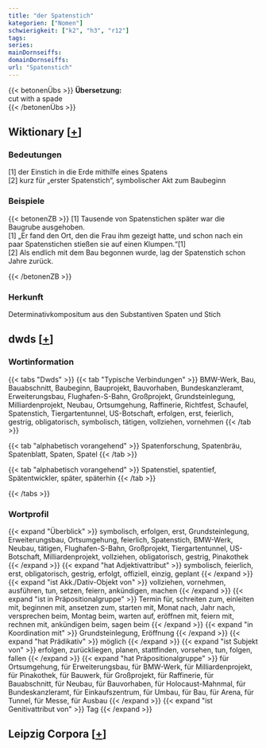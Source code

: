 ```yaml
---
title: "der Spatenstich"
kategorien: ["Nomen"]
schwierigkeit: ["k2", "h3", "r12"]
tags:
series:
mainDornseiffs:
domainDornseiffs:
url: "Spatenstich"
---
```


{{< betonenÜbs >}}
**Übersetzung:**  
cut with a spade  
{{< /betonenÜbs >}}

## Wiktionary [[+](https://de.wiktionary.org/wiki/Spatenstich)]

### Bedeutungen
[1] der Einstich in die Erde mithilfe eines Spatens  
[2] kurz für „erster Spatenstich“, symbolischer Akt zum Baubeginn  

### Beispiele
{{< betonenZB >}}
[1] Tausende von Spatenstichen später war die Baugrube ausgehoben.  
[1] „Er fand den Ort, den die Frau ihm gezeigt hatte, und schon nach ein paar Spatenstichen stießen sie auf einen Klumpen.“[1]  
[2] Als endlich mit dem Bau begonnen wurde, lag der Spatenstich schon Jahre zurück.  

{{< /betonenZB >}}
### Herkunft
Determinativkompositum aus den Substantiven Spaten und Stich  



## dwds [[+](https://www.dwds.de/wb/Spatenstich)]

### Wortinformation
{{< tabs "Dwds" >}}
{{< tab "Typische Verbindungen" >}}
BMW-Werk, Bau, Bauabschnitt, Baubeginn, Bauprojekt, Bauvorhaben, Bundeskanzleramt, Erweiterungsbau, Flughafen-S-Bahn, Großprojekt, Grundsteinlegung, Milliardenprojekt, Neubau, Ortsumgehung, Raffinerie, Richtfest, Schaufel, Spatenstich, Tiergartentunnel, US-Botschaft, erfolgen, erst, feierlich, gestrig, obligatorisch, symbolisch, tätigen, vollziehen, vornehmen
{{< /tab >}}

{{< tab "alphabetisch vorangehend" >}}
Spatenforschung, Spatenbräu, Spatenblatt, Spaten, Spatel
{{< /tab >}}

{{< tab "alphabetisch vorangehend" >}}
Spatenstiel, spatentief, Spätentwickler, später, späterhin
{{< /tab >}}

{{< /tabs >}}

### Wortprofil
{{< expand "Überblick" >}} symbolisch, erfolgen, erst, Grundsteinlegung, Erweiterungsbau, Ortsumgehung, feierlich, Spatenstich, BMW-Werk, Neubau, tätigen, Flughafen-S-Bahn, Großprojekt, Tiergartentunnel, US-Botschaft, Milliardenprojekt, vollziehen, obligatorisch, gestrig, Pinakothek {{< /expand >}}
{{< expand "hat Adjektivattribut" >}} symbolisch, feierlich, erst, obligatorisch, gestrig, erfolgt, offiziell, einzig, geplant {{< /expand >}}
{{< expand "ist Akk./Dativ-Objekt von" >}} vollziehen, vornehmen, ausführen, tun, setzen, feiern, ankündigen, machen {{< /expand >}}
{{< expand "ist in Präpositionalgruppe" >}} Termin für, schreiten zum, einleiten mit, beginnen mit, ansetzen zum, starten mit, Monat nach, Jahr nach, versprechen beim, Montag beim, warten auf, eröffnen mit, feiern mit, rechnen mit, ankündigen beim, sagen beim {{< /expand >}}
{{< expand "in Koordination mit" >}} Grundsteinlegung, Eröffnung {{< /expand >}}
{{< expand "hat Prädikativ" >}} möglich {{< /expand >}}
{{< expand "ist Subjekt von" >}} erfolgen, zurückliegen, planen, stattfinden, vorsehen, tun, folgen, fallen {{< /expand >}}
{{< expand "hat Präpositionalgruppe" >}} für Ortsumgehung, für Erweiterungsbau, für BMW-Werk, für Milliardenprojekt, für Pinakothek, für Bauwerk, für Großprojekt, für Raffinerie, für Bauabschnitt, für Neubau, für Bauvorhaben, für Holocaust-Mahnmal, für Bundeskanzleramt, für Einkaufszentrum, für Umbau, für Bau, für Arena, für Tunnel, für Messe, für Ausbau {{< /expand >}}
{{< expand "ist Genitivattribut von" >}} Tag {{< /expand >}}

## Leipzig Corpora [[+](https://corpora.uni-leipzig.de/en/res?word=Spatenstich&corpusId=deu_newscrawl-public_2018)]

